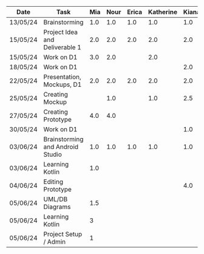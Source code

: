  | Date     | Task                            | Mia       | Nour      | Erica     | Katherine | Kiana     |
 | -------- | --------------------------------| --------- | --------- | --------- | --------- | --------- |
 | 13/05/24 | Brainstorming                   | 1.0       | 1.0       | 1.0       | 1.0       | 1.0       |   
 | 15/05/24 | Project Idea and Deliverable 1  | 2.0       | 2.0       | 2.0       | 2.0       | 2.0       |  
 | 15/05/24 | Work on D1                      | 3.0       | 2.0       |           | 2.0       |           |
 | 18/05/24 | Work on D1                      |           |           |           |           | 2.0       |
 | 22/05/24 | Presentation, Mockups, D1       | 2.0       | 2.0       | 2.0       | 2.0       | 2.0       |  
 | 25/05/24 | Creating Mockup                 |           | 1.0       |           | 1.0       | 2.5       |
 | 27/05/24 | Creating Prototype              | 4.0       | 4.0       |           |           |           |
 | 30/05/24 | Work on D1                      |           |           |           |           | 1.0       |
 | 03/06/24 | Brainstorming and Android Studio| 1.0       | 1.0       | 1.0       | 1.0       | 1.0       | 
 | 03/06/24 | Learning Kotlin                 | 1.0       |           |           |           |           |
 | 04/06/24 | Editing Prototype               |           |           |           |           | 4.0       |
 | 05/06/24 | UML/DB Diagrams                 | 1.5       |           |           |           |           |
 | 05/06/24 | Learning Kotlin                 | 3         |           |           |           |           |
 | 05/06/24 | Project Setup / Admin           | 1         |           |           |           |           |
